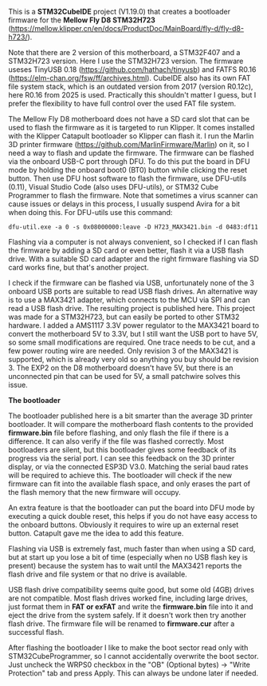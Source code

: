 This is a **STM32CubeIDE** project (V1.19.0) that creates a bootloader firmware for the **Mellow Fly D8 STM32H723** (https://mellow.klipper.cn/en/docs/ProductDoc/MainBoard/fly-d/fly-d8-h723/).

Note that there are 2 version of this motherboard, a STM32F407 and a STM32H723 version. Here I use the STM32H723 version.
The firmware useses TinyUSB 0.18 (https://github.com/hathach/tinyusb) and FATFS R0.16 (https://elm-chan.org/fsw/ff/archives.html). CubeIDE also has its own FAT file system stack, which is an outdated version from 2017 (version R0.12c), here R0.16 from 2025 is used. Practically this shouldn't matter I guess, but I prefer the flexibility to have full control over the used FAT file system.

The Mellow Fly D8 motherboard does not have a SD card slot that can be used to flash the firmware as it is targeted to run Klipper. It comes installed with the Klipper Catapult bootloader so Klipper can flash it. I run the Marlin 3D printer firmware (https://github.com/MarlinFirmware/Marlin) on it, so I need a way to flash and update the firmware.
The firmware can be flashed via the onboard USB-C port through DFU. To do this put the board in DFU mode by holding the onboard boot0 (BT0) button while clicking the reset button.
Then use DFU host software to flash the firmware, use DFU-utils (0.11), Visual Studio Code (also uses DFU-utils), or STM32 Cube Programmer to flash the firmware. 
Note that sometimes a virus scanner can cause issues or delays in this process, I usually suspend Avira for a bit when doing this.
For DFU-utils use this command:

`dfu-util.exe -a 0 -s 0x08000000:leave -D H723_MAX3421.bin -d 0483:df11`


Flashing via a computer is not always convenient, so I checked if I can flash the firmware by adding a SD card or even better, flash it via a USB flash drive.
With a suitable SD card adapter and the right firmware flashing via SD card works fine, but that's another project.

I check if the firmware can be flashed via USB, unfortunately none of the 3 onboard USB ports are suitable to read USB flash drives. 
An alternative way is to use a MAX3421 adapter, which connects to the MCU via SPI and can read a USB flash drive. The resulting project is published here.
This project was made for a STM32H723, but can easily be ported to other STM32 hardware.
I added a AMS1117 3.3V power regulator to the MAX3421 board to convert the motherboard 5V to 3.3V, but I still want the USB port to have 5V, so some small modifications are required.
One trace needs to be cut, and a few power routing wire are needed. Only revision 3 of the MAX3421 is supported, which is already very old so anything you buy should be revision 3.
The EXP2 on the D8 motherboard doesn't have 5V, but there is an unconnected pin that can be used for 5V, a small patchwire solves this issue.

**The bootloader**

The bootloader published here is a bit smarter than the average 3D printer bootloader.
It will compare the motherboard flash contents to the provided **firmware.bin** file before flashing, and only flash the file if there is a difference.
It can also verify if the file was flashed correctly. Most bootloaders are silent, but this bootloader gives some feedback of its progress via the serial port. I can see this feedback on the 3D printer display, or via the connected ESP3D V3.0. Matching the serial baud rates will be required to achieve this.
The bootloader will check if the new firmware can fit into the available flash space, and only erases the part of the flash memory that the new firmware will occupy.

An extra feature is that the bootloader can put the board into DFU mode by executing a quick double reset, this helps if you do not have easy access to the onboard buttons. Obviously it requires to wire up an external reset button. Catapult gave me the idea to add this feature.

Flashing via USB is extremely fast, much faster than when using a SD card, but at start up you lose a bit of time (especially when no USB flash key is present) because the system has to wait until the MAX3421 reports the flash drive and file system or that no drive is available.

USB flash drive compatibility seems quite good, but some old (4GB) drives are not compatible. Most flash drives worked fine, including large drives, just format them in **FAT or exFAT** and write the **firmware.bin** file into it and eject the drive from the system safely. If it doesn't work then try another flash drive. The firmware file will be renamed to **firmware.cur** after a successful flash.

After flashing the bootloader I like to make the boot sector read only with STM32CubeProgrammer, so I cannot accidentally overwrite the boot sector. Just uncheck the WRPS0 checkbox in the "OB" (Optional bytes) -> "Write Protection" tab and press Apply. This can always be undone later if needed.
